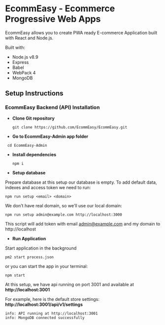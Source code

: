 # EcommEasy - Ecommerce Progressive Web Apps
EcommEasy allows you to create PWA ready E-commerce Application built with React and Node.js.

Built with:
* Node.js v8.9
* Express
* Babel
* WebPack 4
* MongoDB

## Setup Instructions

### EcommEasy Backend (API) Installation
  
- **Clone Git repository**
  ```shell
  git clone https://github.com/EcommEasy/EcommEasy.git
  ```
- **Go to EcommEasy-Admin app folder**
```shell
 cd EcommEasy-Admin
 ```
 
- **Install dependencies**
  ```shell
  npm i
  ```
  
- **Setup database** 
  
Prepare database at this setup our database is empty. To add default data, indexes and access token we need to run:

```shell
npm run setup <email> <domain>
```
  
We don't have real domain, so we'll use our local domain:

```shell
npm run setup admin@example.com http://localhost:3000
```
This script will add token with email admin@example.com and my domain to http://localhost

- **Run Application**
    
Start application in the background

```shell
pm2 start process.json
```
or you can start the app in your terminal:  

```shell
npm start
```
  
At this setup, we have api running on port 3001 and available at **http://localhost:3001**
  
For example, here is the default store settings: **http://localhost:3001/api/v1/settings**  
  
```shell
info: API running at http://localhost:3001
info: MongoDB connected successfully
```
